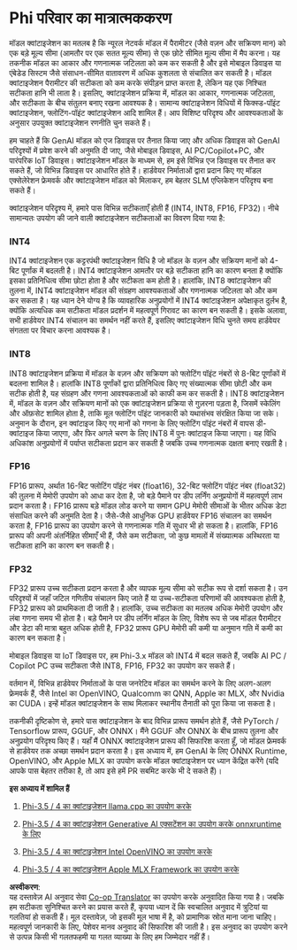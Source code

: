 <!--
CO_OP_TRANSLATOR_METADATA:
{
  "original_hash": "418c693c63cc0e817dc560558f730a7a",
  "translation_date": "2025-04-04T17:56:25+00:00",
  "source_file": "md\\01.Introduction\\04\\QuantifyingPhi.md",
  "language_code": "hi"
}
-->
# **Phi परिवार का मात्रात्मककरण**

मॉडल क्वांटाइजेशन का मतलब है कि न्यूरल नेटवर्क मॉडल में पैरामीटर (जैसे वज़न और सक्रियण मान) को एक बड़े मूल्य सीमा (आमतौर पर एक सतत मूल्य सीमा) से एक छोटे सीमित मूल्य सीमा में मैप करना। यह तकनीक मॉडल का आकार और गणनात्मक जटिलता को कम कर सकती है और इसे मोबाइल डिवाइस या एंबेडेड सिस्टम जैसे संसाधन-सीमित वातावरण में अधिक कुशलता से संचालित कर सकती है। मॉडल क्वांटाइजेशन पैरामीटर की सटीकता को कम करके संपीड़न प्राप्त करता है, लेकिन यह एक निश्चित सटीकता हानि भी लाता है। इसलिए, क्वांटाइजेशन प्रक्रिया में, मॉडल का आकार, गणनात्मक जटिलता, और सटीकता के बीच संतुलन बनाए रखना आवश्यक है। सामान्य क्वांटाइजेशन विधियों में फिक्स्ड-पॉइंट क्वांटाइजेशन, फ्लोटिंग-पॉइंट क्वांटाइजेशन आदि शामिल हैं। आप विशिष्ट परिदृश्य और आवश्यकताओं के अनुसार उपयुक्त क्वांटाइजेशन रणनीति चुन सकते हैं।

हम चाहते हैं कि GenAI मॉडल को एज डिवाइस पर तैनात किया जाए और अधिक डिवाइस को GenAI परिदृश्यों में प्रवेश करने की अनुमति दी जाए, जैसे मोबाइल डिवाइस, AI PC/Copilot+PC, और पारंपरिक IoT डिवाइस। क्वांटाइजेशन मॉडल के माध्यम से, हम इसे विभिन्न एज डिवाइस पर तैनात कर सकते हैं, जो विभिन्न डिवाइस पर आधारित होते हैं। हार्डवेयर निर्माताओं द्वारा प्रदान किए गए मॉडल एक्सेलेरेशन फ्रेमवर्क और क्वांटाइजेशन मॉडल को मिलाकर, हम बेहतर SLM एप्लिकेशन परिदृश्य बना सकते हैं।

क्वांटाइजेशन परिदृश्य में, हमारे पास विभिन्न सटीकताएँ होती हैं (INT4, INT8, FP16, FP32)। नीचे सामान्यतः उपयोग की जाने वाली क्वांटाइजेशन सटीकताओं का विवरण दिया गया है:

### **INT4**

INT4 क्वांटाइजेशन एक कट्टरपंथी क्वांटाइजेशन विधि है जो मॉडल के वज़न और सक्रियण मानों को 4-बिट पूर्णांक में बदलती है। INT4 क्वांटाइजेशन आमतौर पर बड़े सटीकता हानि का कारण बनता है क्योंकि इसका प्रतिनिधित्व सीमा छोटा होता है और सटीकता कम होती है। हालांकि, INT8 क्वांटाइजेशन की तुलना में, INT4 क्वांटाइजेशन मॉडल की संग्रहण आवश्यकताओं और गणनात्मक जटिलता को और कम कर सकता है। यह ध्यान देने योग्य है कि व्यावहारिक अनुप्रयोगों में INT4 क्वांटाइजेशन अपेक्षाकृत दुर्लभ है, क्योंकि अत्यधिक कम सटीकता मॉडल प्रदर्शन में महत्वपूर्ण गिरावट का कारण बन सकती है। इसके अलावा, सभी हार्डवेयर INT4 संचालन का समर्थन नहीं करते हैं, इसलिए क्वांटाइजेशन विधि चुनते समय हार्डवेयर संगतता पर विचार करना आवश्यक है।

### **INT8**

INT8 क्वांटाइजेशन प्रक्रिया में मॉडल के वज़न और सक्रियण को फ्लोटिंग पॉइंट नंबरों से 8-बिट पूर्णांकों में बदलना शामिल है। हालांकि INT8 पूर्णांकों द्वारा प्रतिनिधित्व किए गए संख्यात्मक सीमा छोटी और कम सटीक होती है, यह संग्रहण और गणना आवश्यकताओं को काफी कम कर सकती है। INT8 क्वांटाइजेशन में, मॉडल के वज़न और सक्रियण मानों को एक क्वांटाइजेशन प्रक्रिया से गुज़रना पड़ता है, जिसमें स्केलिंग और ऑफ़सेट शामिल होता है, ताकि मूल फ्लोटिंग पॉइंट जानकारी को यथासंभव संरक्षित किया जा सके। अनुमान के दौरान, इन क्वांटाइज किए गए मानों को गणना के लिए फ्लोटिंग पॉइंट नंबरों में वापस डी-क्वांटाइज किया जाएगा, और फिर अगले चरण के लिए INT8 में पुनः क्वांटाइज किया जाएगा। यह विधि अधिकांश अनुप्रयोगों में पर्याप्त सटीकता प्रदान कर सकती है जबकि उच्च गणनात्मक दक्षता बनाए रखती है।

### **FP16**

FP16 प्रारूप, अर्थात 16-बिट फ्लोटिंग पॉइंट नंबर (float16), 32-बिट फ्लोटिंग पॉइंट नंबर (float32) की तुलना में मेमोरी उपयोग को आधा कर देता है, जो बड़े पैमाने पर डीप लर्निंग अनुप्रयोगों में महत्वपूर्ण लाभ प्रदान करता है। FP16 प्रारूप बड़े मॉडल लोड करने या समान GPU मेमोरी सीमाओं के भीतर अधिक डेटा संसाधित करने की अनुमति देता है। जैसे-जैसे आधुनिक GPU हार्डवेयर FP16 संचालन का समर्थन करता है, FP16 प्रारूप का उपयोग करने से गणनात्मक गति में सुधार भी हो सकता है। हालांकि, FP16 प्रारूप की अपनी अंतर्निहित सीमाएँ भी हैं, जैसे कम सटीकता, जो कुछ मामलों में संख्यात्मक अस्थिरता या सटीकता हानि का कारण बन सकती है।

### **FP32**

FP32 प्रारूप उच्च सटीकता प्रदान करता है और व्यापक मूल्य सीमा को सटीक रूप से दर्शा सकता है। उन परिदृश्यों में जहाँ जटिल गणितीय संचालन किए जाते हैं या उच्च-सटीकता परिणामों की आवश्यकता होती है, FP32 प्रारूप को प्राथमिकता दी जाती है। हालांकि, उच्च सटीकता का मतलब अधिक मेमोरी उपयोग और लंबा गणना समय भी होता है। बड़े पैमाने पर डीप लर्निंग मॉडल के लिए, विशेष रूप से जब मॉडल पैरामीटर और डेटा की मात्रा बहुत अधिक होती है, FP32 प्रारूप GPU मेमोरी की कमी या अनुमान गति में कमी का कारण बन सकता है।

मोबाइल डिवाइस या IoT डिवाइस पर, हम Phi-3.x मॉडल को INT4 में बदल सकते हैं, जबकि AI PC / Copilot PC उच्च सटीकता जैसे INT8, FP16, FP32 का उपयोग कर सकते हैं।

वर्तमान में, विभिन्न हार्डवेयर निर्माताओं के पास जनरेटिव मॉडल का समर्थन करने के लिए अलग-अलग फ्रेमवर्क हैं, जैसे Intel का OpenVINO, Qualcomm का QNN, Apple का MLX, और Nvidia का CUDA। इन्हें मॉडल क्वांटाइजेशन के साथ मिलाकर स्थानीय तैनाती को पूरा किया जा सकता है।

तकनीकी दृष्टिकोण से, हमारे पास क्वांटाइजेशन के बाद विभिन्न प्रारूप समर्थन होते हैं, जैसे PyTorch / Tensorflow प्रारूप, GGUF, और ONNX। मैंने GGUF और ONNX के बीच प्रारूप तुलना और अनुप्रयोग परिदृश्य किए हैं। यहाँ मैं ONNX क्वांटाइजेशन प्रारूप की सिफारिश करता हूँ, जो मॉडल फ्रेमवर्क से हार्डवेयर तक अच्छा समर्थन प्रदान करता है। इस अध्याय में, हम GenAI के लिए ONNX Runtime, OpenVINO, और Apple MLX का उपयोग करके मॉडल क्वांटाइजेशन पर ध्यान केंद्रित करेंगे (यदि आपके पास बेहतर तरीका है, तो आप इसे हमें PR सबमिट करके भी दे सकते हैं)।

**इस अध्याय में शामिल हैं**

1. [Phi-3.5 / 4 का क्वांटाइजेशन llama.cpp का उपयोग करके](./UsingLlamacppQuantifyingPhi.md)

2. [Phi-3.5 / 4 का क्वांटाइजेशन Generative AI एक्सटेंशन का उपयोग करके onnxruntime के लिए](./UsingORTGenAIQuantifyingPhi.md)

3. [Phi-3.5 / 4 का क्वांटाइजेशन Intel OpenVINO का उपयोग करके](./UsingIntelOpenVINOQuantifyingPhi.md)

4. [Phi-3.5 / 4 का क्वांटाइजेशन Apple MLX Framework का उपयोग करके](./UsingAppleMLXQuantifyingPhi.md)

**अस्वीकरण**:  
यह दस्तावेज़ AI अनुवाद सेवा [Co-op Translator](https://github.com/Azure/co-op-translator) का उपयोग करके अनुवादित किया गया है। जबकि हम सटीकता सुनिश्चित करने का प्रयास करते हैं, कृपया ध्यान दें कि स्वचालित अनुवाद में त्रुटियां या गलतियां हो सकती हैं। मूल दस्तावेज़, जो इसकी मूल भाषा में है, को प्रामाणिक स्रोत माना जाना चाहिए। महत्वपूर्ण जानकारी के लिए, पेशेवर मानव अनुवाद की सिफारिश की जाती है। इस अनुवाद का उपयोग करने से उत्पन्न किसी भी गलतफहमी या गलत व्याख्या के लिए हम जिम्मेदार नहीं हैं।